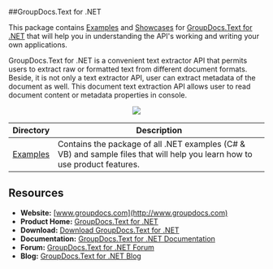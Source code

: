 ##GroupDocs.Text for .NET

This package contains [Examples](#) and [Showcases](#) for [GroupDocs.Text for .NET](h#) that will help you in understanding the API's working and writing your own applications.

GroupDocs.Text for .NET is a convenient text extractor API that permits users to extract raw or formatted text from different document formats. Beside, it is not only a text extractor API, user can extract metadata of the document as well. This document text extraction API allows user to read document content or metadata properties in console.

<p align="center">

  <a title="Download complete GroupDocs.Text for .NET source code" href="https://codeload.github.com/atirtahirgroupdocs/GroupDocs.Text-for-.NET/zip/master">
	<img src="https://raw.github.com/AsposeExamples/java-examples-dashboard/master/images/downloadZip-Button-Large.png" />
  </a>
</p>

Directory | Description
--------- | -----------
[Examples](#)  | Contains the package of all .NET examples (C# & VB) and sample files that will help you learn how to use product features. 

## Resources

+ **Website:** [www.groupdocs.com](http://www.groupdocs.com)
+ **Product Home:** [GroupDocs.Text for .NET](#)
+ **Download:** [Download GroupDocs.Text for .NET](#)
+ **Documentation:** [GroupDocs.Text for .NET Documentation](#)
+ **Forum:** [GroupDocs.Text for .NET Forum](#)
+ **Blog:** [GroupDocs.Text for .NET Blog](#)

